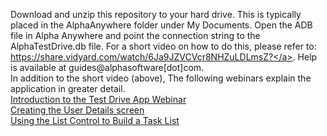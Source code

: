 Download and unzip this repository to your hard drive. This is typically placed in the AlphaAnywhere folder under My Documents. Open the ADB file in Alpha Anywhere and point the connection string to the AlphaTestDrive.db file. For a short video on how to do this, please refer to: <a href="https://share.vidyard.com/watch/6Ja9JZVCVcr8NHZuLDLmsZ?">https://share.vidyard.com/watch/6Ja9JZVCVcr8NHZuLDLmsZ?</a>. 
Help is available at guides@alphasoftware[dot]com.
<br/>
In addition to the short video (above), The following webinars explain the application in greater detail.<br/>
<a href="https://www.youtube.com/watch?v=aGk4My-9Y6Y">Introduction to the Test Drive App Webinar</a><br/>
<a href="https://www.youtube.com/watch?v=LlUHFsFS-lI">Creating the User Details screen</a><br/>
<a href="https://www.youtube.com/watch?v=n4svDdZluyY">Using the List Control to Build a Task List</a>
